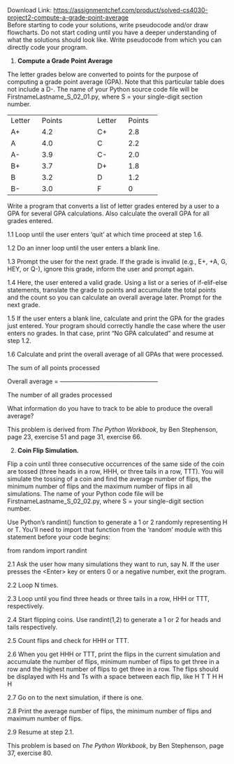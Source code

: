Download Link: https://assignmentchef.com/product/solved-cs4030-project2-compute-a-grade-point-average
<br>
Before starting to code your solutions, write pseudocode and/or draw flowcharts. Do not start coding until you have a deeper understanding of what the solutions should look like. Write pseudocode from which you can directly code your program.

<ol>

 <li><strong> Compute a Grade Point Average</strong></li>

</ol>

The letter grades below are converted to points for the purpose of computing a grade point average (GPA). Note that this particular table does not include a D-. The name of your Python source code file will be FirstnameLastname_S_02_01.py, where S = your single-digit section number.

<table>

 <tbody>

  <tr>

   <td width="55">Letter</td>

   <td width="65">Points</td>

   <td width="30"> </td>

   <td width="55">Letter</td>

   <td width="59">Points</td>

  </tr>

  <tr>

   <td width="55">A+</td>

   <td width="65">4.2</td>

   <td width="30"> </td>

   <td width="55">C+</td>

   <td width="59">2.8</td>

  </tr>

  <tr>

   <td width="55">A</td>

   <td width="65">4.0</td>

   <td width="30"> </td>

   <td width="55">C</td>

   <td width="59">2.2</td>

  </tr>

  <tr>

   <td width="55">A-</td>

   <td width="65">3.9</td>

   <td width="30"> </td>

   <td width="55">C-</td>

   <td width="59">2.0</td>

  </tr>

  <tr>

   <td width="55">B+</td>

   <td width="65">3.7</td>

   <td width="30"> </td>

   <td width="55">D+</td>

   <td width="59">1.8</td>

  </tr>

  <tr>

   <td width="55">B</td>

   <td width="65">3.2</td>

   <td width="30"> </td>

   <td width="55">D</td>

   <td width="59">1.2</td>

  </tr>

  <tr>

   <td width="55">B-</td>

   <td width="65">3.0</td>

   <td width="30"> </td>

   <td width="55">F</td>

   <td width="59">0</td>

  </tr>

 </tbody>

</table>




Write a program that converts a list of letter grades entered by a user to a GPA for several GPA calculations. Also calculate the overall GPA for all grades entered.

1.1       Loop until the user enters ‘quit’ at which time proceed at step 1.6.

1.2       Do an inner loop until the user enters a blank line.

1.3       Prompt the user for the next grade. If the grade is invalid (e.g., E+, +A, G, HEY, or Q-), ignore this grade, inform the user and prompt again.

1.4       Here, the user entered a valid grade. Using a list or a series of if-elif-else statements, translate the grade to points and accumulate the total points and the count so you can calculate an overall average later. Prompt for the next grade.

1.5       If the user enters a blank line, calculate and print the GPA for the grades just entered. Your program should correctly handle the case where the user enters no grades. In that case, print “No GPA calculated” and resume at step 1.2.

1.6       Calculate and print the overall average of all GPAs that were processed.

The sum of all points processed

Overall average =       ————————————————

The number of all grades processed

What information do you have to track to be able to produce the overall average?

This problem is derived from <em>The Python Workbook</em>, by Ben Stephenson, page 23, exercise 51 and page 31, exercise 66.




<ol start="2">

 <li><strong> Coin Flip Simulation.</strong></li>

</ol>

Flip a coin until three consecutive occurrences of the same side of the coin are tossed (three heads in a row, HHH, or three tails in a row, TTT). You will simulate the tossing of a coin and find the average number of flips, the minimum number of flips and the maximum number of flips in all simulations. The name of your Python code file will be FirstnameLastname_S_02_02.py, where S = your single-digit section number.




Use Python’s randint() function to generate a 1 or 2 randomly representing H or T. You’ll need to import that function from the ‘random’ module with this statement before your code begins:




from random import randint




2.1       Ask the user how many simulations they want to run, say N. If the user presses the &lt;Enter&gt; key or enters 0 or a negative number, exit the program.

2.2       Loop N times.

2.3       Loop until you find three heads or three tails in a row, HHH or TTT, respectively.

2.4       Start flipping coins. Use randint(1,2) to generate a 1 or 2 for heads and tails respectively.

2.5       Count flips and check for HHH or TTT.

2.6       When you get HHH or TTT, print the flips in the current simulation and accumulate the number of flips, minimum number of flips to get three in a row and the highest number of flips to get three in a row. The flips should be displayed with Hs and Ts with a space between each flip, like H T T H H H

2.7       Go on to the next simulation, if there is one.

2.8       Print the average number of flips, the minimum number of flips and maximum number of flips.

2.9       Resume at step 2.1.




This problem is based on <em>The Python Workbook</em>, by Ben Stephenson, page 37, exercise 80.


